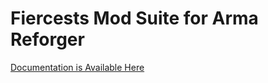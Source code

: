 # Fiercests Mod Suite for Arma Reforger

[Documentation is Available Here](https://github.com/FiercestT/fiercest-mod-suite/wiki)
